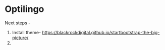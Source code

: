 # Optilingo

Next steps -

1. Install theme- https://blackrockdigital.github.io/startbootstrap-the-big-picture/
2. 